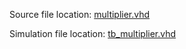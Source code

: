 Source file location: [multiplier.vhd](Lab3/Lab3.srcs/sources_1/imports/lab3_template_v2)

Simulation file location: [tb_multiplier.vhd](Lab3/Lab3.srcs/sim_1/imports/lab3_template_v2)

